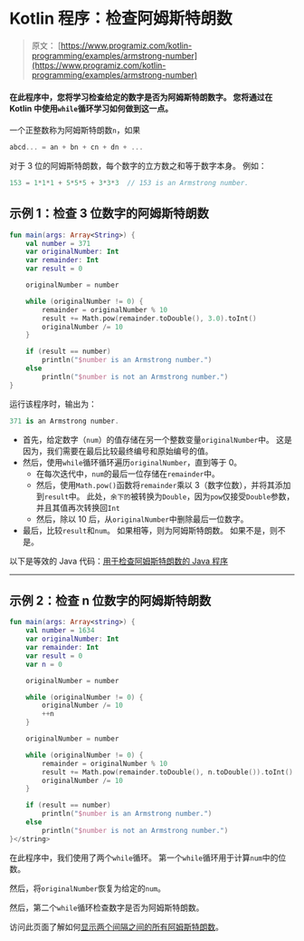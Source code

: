 # Kotlin 程序：检查阿姆斯特朗数

> 原文： [https://www.programiz.com/kotlin-programming/examples/armstrong-number](https://www.programiz.com/kotlin-programming/examples/armstrong-number)

#### 在此程序中，您将学习检查给定的数字是否为阿姆斯特朗数字。 您将通过在 Kotlin 中使用`while`循环学习如何做到这一点。

一个正整数称为阿姆斯特朗数`n`，如果

```kt
abcd... = an + bn + cn + dn + ...
```

对于 3 位的阿姆斯特朗数，每个数字的立方数之和等于数字本身。 例如：

```kt
153 = 1*1*1 + 5*5*5 + 3*3*3  // 153 is an Armstrong number.

```

## 示例 1：检查 3 位数字的阿姆斯特朗数 

```kt
fun main(args: Array<String>) {
    val number = 371
    var originalNumber: Int
    var remainder: Int
    var result = 0

    originalNumber = number

    while (originalNumber != 0) {
        remainder = originalNumber % 10
        result += Math.pow(remainder.toDouble(), 3.0).toInt()
        originalNumber /= 10
    }

    if (result == number)
        println("$number is an Armstrong number.")
    else
        println("$number is not an Armstrong number.")
} 
```

运行该程序时，输出为：

```kt
371 is an Armstrong number.
```

*   首先，给定数字（`num`）的值存储在另一个整数变量`originalNumber`中。 这是因为，我们需要在最后比较最终编号和原始编号的值。
*   然后，使用`while`循环循环遍历`originalNumber`，直到等于 0。
    *   在每次迭代中，`num`的最后一位存储在`remainder`中。
    *   然后，使用`Math.pow()`函数将`remainder`乘以 3（数字位数），并将其添加到`result`中。
        此处，`余下的`被转换为`Double`，因为`pow`仅接受`Double`参数，并且其值再次转换回`Int`
    *   然后，除以 10 后，从`originalNumber`中删除最后一位数字。
*   最后，比较`result`和`num`。 如果相等，则为阿姆斯特朗数。 如果不是，则不是。

以下是等效的 Java 代码：[用于检查阿姆斯特朗数的 Java 程序](/java-programming/examples/armstrong-number "Java Program to Check Armstrong Number")

* * *

## 示例 2：检查 n 位数字的阿姆斯特朗数

```kt
fun main(args: Array<string>) {
    val number = 1634
    var originalNumber: Int
    var remainder: Int
    var result = 0
    var n = 0

    originalNumber = number

    while (originalNumber != 0) {
        originalNumber /= 10
        ++n
    }

    originalNumber = number

    while (originalNumber != 0) {
        remainder = originalNumber % 10
        result += Math.pow(remainder.toDouble(), n.toDouble()).toInt()
        originalNumber /= 10
    }

    if (result == number)
        println("$number is an Armstrong number.")
    else
        println("$number is not an Armstrong number.")
}</string>
```

在此程序中，我们使用了两个`while`循环。 第一个`while`循环用于计算`num`中的位数。

然后，将`originalNumber`恢复为给定的`num`。

然后，第二个`while`循环检查数字是否为阿姆斯特朗数。

访问此页面了解如何[显示两个间隔之间的所有阿姆斯特朗数](/kotlin-programming/examples/armstrong-number-interval "Display all armstrong numbers between two intervals")。